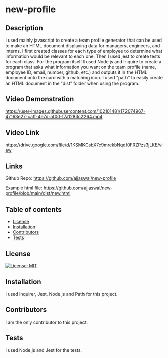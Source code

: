 # new-profile

## Description

I used mainly javascript to create a team profile generator that can be used to make an HTML document displaying data for managers, engineers, and interns. I first created classes for each type of employee to determine what information would be relevant to each one. Then I used jest to create tests for each class. For the program itself I used Node.js and Inquire to create a program that asks what information you want on the team profile (name, employee ID, email, number, github, etc.) and outputs it in the HTML document onto the card with a matching icon. I used "path" to easily create an HTML document in the "dist" folder when using the program. 

## Video Demonstration 

https://user-images.githubusercontent.com/102101481/172074967-47163e27-caff-4e7d-af00-f7a1283c2264.mp4

## Video Link

https://drive.google.com/file/d/1KSMKCsbX7c9mrekbNqdI0FRZPzs3jLKE/view

## Links

Github Repo: https://github.com/ajjaswal/new-profile

Example html file: https://github.com/ajjaswal/new-profile/blob/main/dist/new.html 

## Table of contents
 * [License](#license)
 * [Installation](#installation)
 * [Contributors](#Contributors)
 * [Tests](#tests)

## License
[![License: MIT](https://img.shields.io/badge/License-MIT-yellow.svg)](https://opensource.org/licenses/MIT) 

 ## Installation
 I used Inquirer, Jest, Node.js and Path for this project. 

 ## Contributors

 I am the only contributor to this project.

 ## Tests

 I used Node.js and Jest for the tests. 